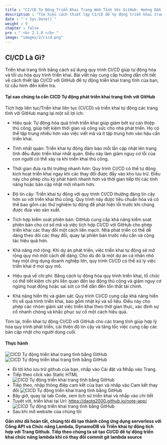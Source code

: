 ```yaml
---
title : "CI/CD Tự Động Triển Khai Trang Web Tĩnh Với GitHub: Hướng Dẫn Chi Tiết"
description : "Tìm hiểu cách thiết lập CI/CD để tự động triển khai trang Web tĩnh với GitHub. Hướng dẫn chi tiết từng bước để tối ưu hóa quy trình triển khai của bạn."
date : "`r Sys.Date()`"
weight : 9
chapter : false
pre : " <b> 2.1.8 </b> "
image: "images/2/cicd.png"
---
```

## CI/CD Là Gì?
Triển khai trang tĩnh bằng cách sử dụng quy trình CI/CD giúp tự động hóa và tối ưu hóa quy trình triển khai. Bài viết này cung cấp hướng dẫn chi tiết về cách thiết lập CI/CD với GitHub để tự động triển khai trang tĩnh của bạn, từ cấu hình đến kiểm tra.

#### Tại sao chúng ta cần CICD Tự động phát triển khai trang tĩnh với GitHub
Tích hợp liên tục/Triển khai liên tục (CI/CD) và triển khai tự động các trang tĩnh với GitHub mang lại một số lợi ích:

+ Hiệu quả: Tự động hóa quá trình triển khai giúp giảm bớt sự can thiệp thủ công, giúp tiết kiệm thời gian và công sức cho nhà phát triển. Họ có thể tập trung nhiều hơn vào việc viết mã và ít tập trung hơn vào hậu cần triển khai.

+ Tính nhất quán: Triển khai tự động đảm bảo mỗi lần cập nhật lên trang tĩnh đều được triển khai nhất quán. Điều này làm giảm nguy cơ lỗi của con người có thể xảy ra khi triển khai thủ công.

+ Thời gian đưa ra thị trường nhanh hơn: Quy trình CI/CD có thể tự động kích hoạt triển khai ngay khi các thay đổi được đẩy vào kho lưu trữ. Điều này cho phép chu kỳ phát hành nhanh hơn và thời gian tiếp thị các tính năng hoặc bản cập nhật mới nhanh hơn.

+ Độ tin cậy: Triển khai tự động với quy trình CI/CD thường đáng tin cậy hơn so với triển khai thủ công. Quy trình này được tiêu chuẩn hóa và có thể bao gồm các thử nghiệm tự động để phát hiện lỗi trước khi chúng được đưa vào sản xuất.

+ Tích hợp kiểm soát phiên bản: GitHub cung cấp khả năng kiểm soát phiên bản cho cơ sở mã và việc tích hợp CI/CD với GitHub cho phép triển khai các thay đổi một cách liền mạch. Nhà phát triển có thể dễ dàng theo dõi các thay đổi, quay lại phiên bản trước nếu cần và cộng tác hiệu quả hơn.

+ Khả năng mở rộng: Khi dự án phát triển, việc triển khai tự động sẽ mở rộng quy mô một cách dễ dàng. Cho dù đó là một dự án cá nhân nhỏ hay một ứng dụng doanh nghiệp lớn, quy trình CI/CD có thể xử lý việc triển khai ở mọi quy mô.

+ Hiệu quả về chi phí: Bằng cách tự động hóa quy trình triển khai, tổ chức có thể tiết kiệm chi phí liên quan đến lao động thủ công và giảm nguy cơ ngừng hoạt động hoặc sai sót có thể dẫn đến tổn thất tài chính.

+ Khả năng hiển thị và giám sát: Quy trình CI/CD cung cấp khả năng hiển thị về quá trình triển khai, bao gồm nhật ký và số liệu. Điều này cho phép các nhóm giám sát việc triển khai theo thời gian thực, xác định sự cố nhanh chóng và khắc phục sự cố một cách hiệu quả.

Tóm lại, triển khai tự động CI/CD với GitHub cho các trang tĩnh giúp hợp lý hóa quy trình phát triển, cải thiện độ tin cậy và tăng tốc việc cung cấp các bản cập nhật cho người dùng cuối.
#### Thực hành
![CICD Tự động triển khai trang tĩnh bằng GitHub](/images/2/CICD2.jpeg?featherlight=false&width=80pc)
![CICD Tự động triển khai trang tĩnh bằng GitHub](/images/2/CICD3.jpeg?featherlight=false&width=80pc)
+ Đi tới kho lưu trữ github của bạn, nhấp vào Cài đặt và Nhấp vào Trang.
+ Tiếp theo click vào Static HTML
![CICD Tự động triển khai trang tĩnh bằng GitHub](/images/2/CICD4.jpeg?featherlight=false&width=50pc)
+ Tiếp theo, nhập thông điệp cam kết của bạn và nhấp vào Cam kết thay đổi
![CICD Tự động triển khai trang tĩnh bằng GitHub](/images/2/CICD7.jpeg?featherlight=false&width=50pc)
+ Bây giờ, quay lại tab Code, xem lịch sử triển khai và nhấp vào chi tiết
+ Tuyệt vời, triển khai tại Url: https://daotq2000.github.io/note-app/
![CICD Tự động triển khai trang tĩnh bằng GitHub](/images/2/CICD5.jpeg?featherlight=false&width=50pc)
+ Sau khi mở website của chúng tôi

**Gần như đã hoàn tất, chúng tôi đã tạo thành công ứng dụng serverless với Cổng API và Chức năng Lambda, DynamoDB và Triển khai tự động tích hợp với Trang Github. Tiếp theo chúng ta sẽ tạo CI/CD để tự động triển khai chức năng lambda khi có thay đổi commit git lambda source**